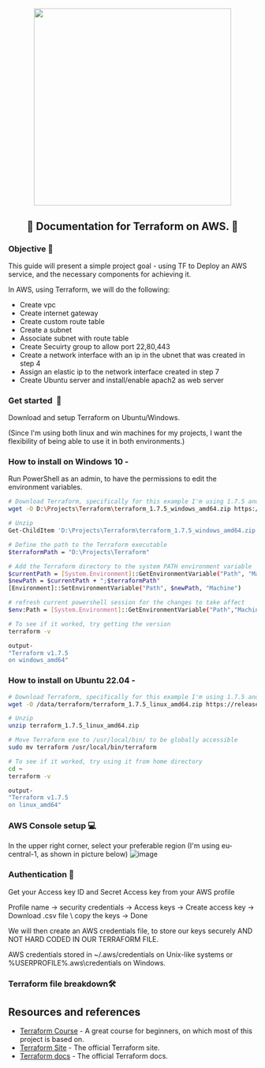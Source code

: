 <h1 align="center">
 <a href="https://www.terraform.io/">
  <picture>
    <source media="(prefers-color-scheme: light)" srcset="https://upload.wikimedia.org/wikipedia/commons/0/04/Terraform_Logo.svg"/>
    <img width="400" src="https://upload.wikimedia.org/wikipedia/commons/0/04/Terraform_Logo.svg"/>
 </a>
</h1>
    
## <p align="center"><strong>🔮 Documentation for Terraform on AWS. 🔮 </strong></p>

### Objective 🎯
This guide will present a simple project goal - using TF to Deploy an AWS service, and the necessary components for achieving it.

In AWS, using Terraform, we will do the following:
- Create vpc
- Create internet gateway
- Create custom route table
- Create a subnet
- Associate subnet with route table
- Create Secuirty group to allow port 22,80,443
- Create a network interface with an ip in the ubnet that was created in step 4
- Assign an elastic ip to the network interface created in step 7
- Create Ubuntu server and install/enable apach2 as web server

### Get started  🚀
Download and setup Terraform on Ubuntu/Windows.

(Since I'm using both linux and win machines for my projects, I want the flexibility of being able to use it in both environments.)

### How to install on Windows 10 -
Run PowerShell as an admin, to have the permissions to edit the environment variables.



```bash
# Download Terraform, specifically for this example I'm using 1.7.5 and D:\Projects\Terraform as a project path folder
wget -O D:\Projects\Terraform\terraform_1.7.5_windows_amd64.zip https://releases.hashicorp.com/terraform/1.7.5/terraform_1.7.5_windows_amd64.zip

# Unzip
Get-ChildItem 'D:\Projects\Terraform\terraform_1.7.5_windows_amd64.zip' -Filter *.zip | Expand-Archive -DestinationPath 'D:\Projects\Terraform\' -Force

# Define the path to the Terraform executable
$terraformPath = "D:\Projects\Terraform"

# Add the Terraform directory to the system PATH environment variable
$currentPath = [System.Environment]::GetEnvironmentVariable("Path", "Machine")
$newPath = $currentPath + ";$terraformPath"
[Environment]::SetEnvironmentVariable("Path", $newPath, "Machine")

# refresh current powershell session for the changes to take affect
$env:Path = [System.Environment]::GetEnvironmentVariable("Path","Machine")

# To see if it worked, try getting the version
terraform -v

output-
"Terraform v1.7.5
on windows_amd64"
```

### How to install on Ubuntu 22.04 -

```bash
# Download Terraform, specifically for this example I'm using 1.7.5 and /data/terraform/ as a project path folder
wget -O /data/terraform/terraform_1.7.5_linux_amd64.zip https://releases.hashicorp.com/terraform/1.7.5/terraform_1.7.5_linux_amd64.zip

# Unzip
unzip terraform_1.7.5_linux_amd64.zip

# Move Terraform exe to /usr/local/bin/ to be globally accessible
sudo mv terraform /usr/local/bin/terraform

# To see if it worked, try using it from home directory
cd ~
terraform -v

output-
"Terraform v1.7.5
on linux_amd64"
```

### AWS Console setup 💻
In the upper right corner, select your preferable region (I'm using eu-central-1, as shown in picture below)
![image](https://github.com/mz19933/Terraform_AWS/assets/61427854/b8d27fdf-f3db-4b8d-a515-b189d59b3792)

### Authentication 🔐
Get your Access key ID and Secret Access key from your AWS profile

Profile name -> security credentials -> Access keys -> Create access key -> Download .csv file \ copy the keys -> Done

We will then create an AWS credentials file, to store our keys securely AND NOT HARD CODED IN OUR TERRAFORM FILE.

AWS credentials stored in ~/.aws/credentials on Unix-like systems or %USERPROFILE%\.aws\credentials on Windows.

###   Terraform file breakdown🛠️

## Resources and references

- [Terraform Course](https://youtu.be/SLB_c_ayRMo?si=d0ZD4EN033mmUCnG) - A great course for beginners, on which most of this project is based on.
- [Terraform Site](https://github.com/aimeos/aimeos-typo3#readme) - The official Terraform site.
- [Terraform docs](https://developer.hashicorp.com/terraform/docs) - The official Terraform docs.
